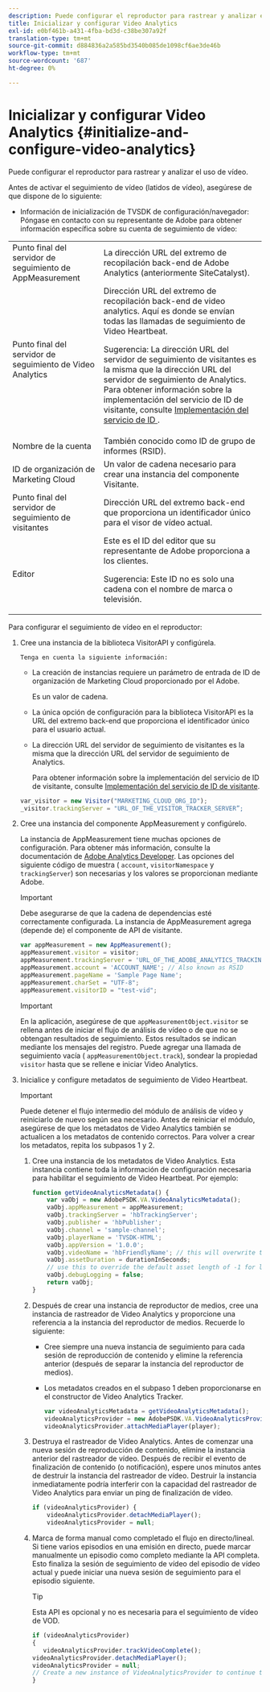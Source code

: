```yaml
---
description: Puede configurar el reproductor para rastrear y analizar el uso de vídeo.
title: Inicializar y configurar Video Analytics
exl-id: e0bf461b-a431-4fba-bd3d-c38be307a92f
translation-type: tm+mt
source-git-commit: d884836a2a585bd3540b085de1098cf6ae3de46b
workflow-type: tm+mt
source-wordcount: '687'
ht-degree: 0%

---
```


# Inicializar y configurar Video Analytics {#initialize-and-configure-video-analytics}

Puede configurar el reproductor para rastrear y analizar el uso de vídeo.

Antes de activar el seguimiento de vídeo (latidos de vídeo), asegúrese de que dispone de lo siguiente:

* Información de inicialización de TVSDK de configuración/navegador: Póngase en contacto con su representante de Adobe para obtener información específica sobre su cuenta de seguimiento de vídeo:

<table id="table_3565328ABBEE4605A92EAE1ADE5D6F84">
 <tbody>
  <tr>
   <td colname="col1"> Punto final del servidor de seguimiento de AppMeasurement </td>
   <td colname="col2"> La dirección URL del extremo de recopilación back-end de Adobe Analytics (anteriormente SiteCatalyst). </td>
  </tr>
  <tr>
   <td colname="col1"> Punto final del servidor de seguimiento de Video Analytics </td>
   <td colname="col2"> Dirección URL del extremo de recopilación back-end de video analytics. Aquí es donde se envían todas las llamadas de seguimiento de Video Heartbeat. <p>Sugerencia:  La dirección URL del servidor de seguimiento de visitantes es la misma que la dirección URL del servidor de seguimiento de Analytics. Para obtener información sobre la implementación del servicio de ID de visitante, consulte <a href="https://marketing.adobe.com/resources/help/en_US/mcvid/mcvid-setup-target.html" format="html" scope="external"> Implementación del servicio de ID </a>. </p> </td>
  </tr>
  <tr>
   <td colname="col1"> Nombre de la cuenta </td>
   <td colname="col2"> También conocido como ID de grupo de informes (RSID). </td>
  </tr>
  <tr>
   <td colname="col1"> ID de organización de Marketing Cloud </td>
   <td colname="col2"> Un valor de cadena necesario para crear una instancia del componente Visitante. </td>
  </tr>
  <tr>
   <td colname="col1"> Punto final del servidor de seguimiento de visitantes </td>
   <td colname="col2"> Dirección URL del extremo back-end que proporciona un identificador único para el visor de vídeo actual. </td>
  </tr>
  <tr>
   <td colname="col1"> Editor </td>
   <td colname="col2"> Este es el ID del editor que su representante de Adobe proporciona a los clientes. <p>Sugerencia:  Este ID no es solo una cadena con el nombre de marca o televisión. </p> </td>
  </tr>
 </tbody>
</table>

Para configurar el seguimiento de vídeo en el reproductor:

1. Cree una instancia de la biblioteca VisitorAPI y configúrela.

       Tenga en cuenta la siguiente información:
   
   * La creación de instancias requiere un parámetro de entrada de ID de organización de Marketing Cloud proporcionado por el Adobe.

      Es un valor de cadena.
   * La única opción de configuración para la biblioteca VisitorAPI es la URL del extremo back-end que proporciona el identificador único para el usuario actual.
   * La dirección URL del servidor de seguimiento de visitantes es la misma que la dirección URL del servidor de seguimiento de Analytics.

      Para obtener información sobre la implementación del servicio de ID de visitante, consulte [Implementación del servicio de ID de visitante](https://marketing.adobe.com/resources/help/en_US/mcvid/mcvid-setup-target.html).

   ```js
   var_visitor = new Visitor("MARKETING_CLOUD_ORG_ID");
   _visitor.trackingServer = "URL_OF_THE_VISITOR_TRACKER_SERVER”;
   ```

2. Cree una instancia del componente AppMeasurement y configúrelo.

   La instancia de AppMeasurement tiene muchas opciones de configuración. Para obtener más información, consulte la documentación de [Adobe Analytics Developer](https://microsite.omniture.com/t2/help/en_US/reference/#Developer). Las opciones del siguiente código de muestra ( `account`, `visitorNamespace` y `trackingServer`) son necesarias y los valores se proporcionan mediante Adobe.

   >[!IMPORTANT]
   >
   >Debe asegurarse de que la cadena de dependencias esté correctamente configurada. La instancia de AppMeasurement agrega (depende de) el componente de API de visitante.

   ```js
   var appMeasurement = new AppMeasurement();
   appMeasurement.visitor = visitor;
   appMeasurement.trackingServer = 'URL_OF_THE_ADOBE_ANALYTICS_TRACKING_SERVER';
   appMeasurement.account = 'ACCOUNT_NAME'; // Also known as RSID
   appMeasurement.pageName = 'Sample Page Name';
   appMeasurement.charSet = "UTF-8";
   appMeasurement.visitorID = "test-vid";
   ```

   >[!IMPORTANT]
   >
   >En la aplicación, asegúrese de que `appMeasurementObject.visitor` se rellena antes de iniciar el flujo de análisis de vídeo o de que no se obtengan resultados de seguimiento. Estos resultados se indican mediante los mensajes del registro. Puede agregar una llamada de seguimiento vacía ( `appMeasurementObject.track`), sondear la propiedad `visitor` hasta que se rellene e iniciar Video Analytics.

3. Inicialice y configure metadatos de seguimiento de Video Heartbeat.

   >[!IMPORTANT]
   >
   >Puede detener el flujo intermedio del módulo de análisis de vídeo y reiniciarlo de nuevo según sea necesario. Antes de reiniciar el módulo, asegúrese de que los metadatos de Video Analytics también se actualicen a los metadatos de contenido correctos. Para volver a crear los metadatos, repita los subpasos 1 y 2.

   1. Cree una instancia de los metadatos de Video Analytics.
Esta instancia contiene toda la información de configuración necesaria para habilitar el seguimiento de Video Heartbeat. Por ejemplo:

      ```js
      function getVideoAnalyticsMetadata() {
          var vaObj = new AdobePSDK.VA.VideoAnalyticsMetadata();
          vaObj.appMeasurement = appMeasurement;
          vaObj.trackingServer = 'hbTrackingServer';
          vaObj.publisher = 'hbPublisher';
          vaObj.channel = 'sample-channel';
          vaObj.playerName = 'TVSDK-HTML';
          vaObj.appVersion = '1.0.0';
          vaObj.videoName = 'hbFriendlyName'; // this will overwrite the ContextData variable a.media.friendlyName
          vaObj.assetDuration = durationInSeconds;
          // use this to override the default asset length of -1 for live streams
          vaObj.debugLogging = false;
          return vaObj;
      }
      ```

   2. Después de crear una instancia de reproductor de medios, cree una instancia de rastreador de Video Analytics y proporcione una referencia a la instancia del reproductor de medios.
Recuerde lo siguiente:

      * Cree siempre una nueva instancia de seguimiento para cada sesión de reproducción de contenido y elimine la referencia anterior (después de separar la instancia del reproductor de medios).
      * Los metadatos creados en el subpaso 1 deben proporcionarse en el constructor de Video Analytics Tracker.

         ```js
         var videoAnalyticsMetadata = getVideoAnalyticsMetadata();
         videoAnalyticsProvider = new AdobePSDK.VA.VideoAnalyticsProvider(videoAnalyticsMetadata);
         videoAnalyticsProvider.attachMediaPlayer(player);
         ```
   3. Destruya el rastreador de Video Analytics.
Antes de comenzar una nueva sesión de reproducción de contenido, elimine la instancia anterior del rastreador de vídeo. Después de recibir el evento de finalización de contenido (o notificación), espere unos minutos antes de destruir la instancia del rastreador de vídeo. Destruir la instancia inmediatamente podría interferir con la capacidad del rastreador de Video Analytics para enviar un ping de finalización de vídeo.

      ```js
      if (videoAnalyticsProvider) {
          videoAnalyticsProvider.detachMediaPlayer();
          videoAnalyticsProvider = null;
      ```

   4. Marca de forma manual como completado el flujo en directo/lineal.
Si tiene varios episodios en una emisión en directo, puede marcar manualmente un episodio como completo mediante la API completa. Esto finaliza la sesión de seguimiento de vídeo del episodio de vídeo actual y puede iniciar una nueva sesión de seguimiento para el episodio siguiente.
      >[!TIP]
      >
      >Esta API es opcional y no es necesaria para el seguimiento de vídeo de VOD.

      ```js
      if (videoAnalyticsProvider)
      {
         videoAnalyticsProvider.trackVideoComplete();
      videoAnalyticsProvider.detachMediaPlayer();
      videoAnalyticsProvider = null;
      // Create a new instance of VideoAnalyticsProvider to continue tracking.
      }
      ```
